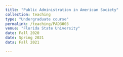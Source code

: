 ```yaml
---
title: "Public Administration in American Society"
collection: teaching
type: "Undergraduate course"
permalink: /teaching/PAD3003
venue: "Florida State University"
date: Fall 2020
date: Spring 2021
data: Fall 2021

---
```

